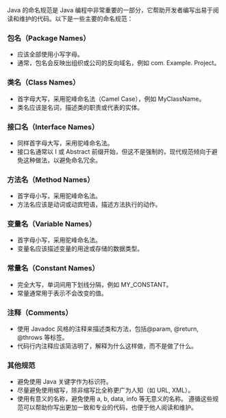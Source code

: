 Java 的命名规范是 Java 编程中非常重要的一部分，它帮助开发者编写出易于阅读和维护的代码。以下是一些主要的命名规范：
### 包名（Package Names）
- 应该全部使用小写字母。
- 通常，包名会反映出组织或公司的反向域名，例如 com. Example. Project。
### 类名（Class Names）
- 首字母大写，采用驼峰命名法（Camel Case），例如 MyClassName。
- 类名应该是名词，描述类的职责或代表的实体。
### 接口名（Interface Names）
- 同样首字母大写，采用驼峰命名法。
- 接口名通常以 I 或 Abstract 前缀开始，但这不是强制的，现代规范倾向于避免这种做法，以避免命名冗余。
### 方法名（Method Names）
- 首字母小写，采用驼峰命名法。
- 方法名应该是动词或动宾短语，描述方法执行的动作。
### 变量名（Variable Names）
- 首字母小写，采用驼峰命名法。
- 变量名应该描述变量的用途或存储的数据类型。
### 常量名（Constant Names）
- 完全大写，单词间用下划线分隔，例如 MY_CONSTANT。
- 常量通常用于表示不会改变的值。
### 注释（Comments）
- 使用 Javadoc 风格的注释来描述类和方法，包括@param, @return, @throws 等标签。
- 代码行内注释应该简洁明了，解释为什么这样做，而不是做了什么。
### 其他规范
- 避免使用 Java 关键字作为标识符。
- 尽量避免使用缩写，除非缩写比全称更广为人知（如 URL, XML）。
- 使用有意义的名称，避免使用 a, b, data, info 等无意义的名称。
遵循这些规范可以帮助你写出更加一致和专业的代码，也便于他人阅读和维护。